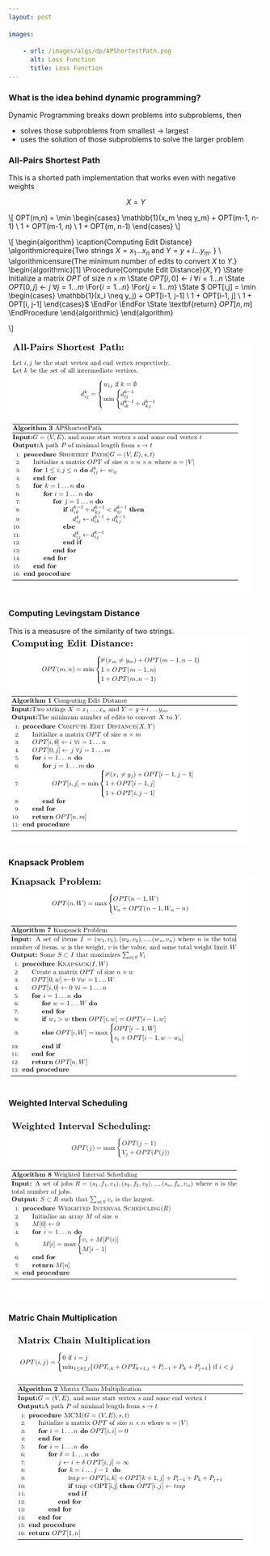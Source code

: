 ```yaml
---
layout: post

images:

    - url: /images/algs/dp/APShortestPath.png
      alt: Loss Function
      title: Loss Function
---
```


### What is the idea behind dynamic programming?
Dynamic Programming breaks down problems into subproblems, then 
+ solves those subproblems from smallest -> largest
+ uses the solution of those subproblems to solve the larger problem

### All-Pairs Shortest Path
This is a shorted path implementation that works even with negative weights

$$ X = Y $$

\\[
    OPT(m,n) = \min
    \begin{cases}
    	\mathbb{1}(x_m \neq y_m) + OPT(m-1, n-1) \\
        1 + OPT(m-1, n) \\
        1 + OPT(m, n-1)
    \end{cases}
\\]

\\[
  \begin{algorithm}
  \caption{Computing Edit Distance}
  \algorithmicrequire{Two strings $X = x_1 \ldots x_n$ and $Y = y+i \ldots y_m$. } \\
  \algorithmicensure{The minimum number of edits to convert $X$ to $Y$.}
  \begin{algorithmic}[1]
  \Procedure{Compute Edit Distance}{$X, Y$}
  \State Initialize a matrix $OPT$ of size $n \times m$
  \State $OPT[i, 0] \gets i$ $\forall i = 1 \ldots n$
  \State $OPT[0, j] \gets j$ $\forall j = 1 \ldots m$
  \For{$i = 1 \ldots n$}
  \For{$j = 1 \ldots m$}
  \State $	OPT[i,j] = \min
    \begin{cases}
    	\mathbb{1}(x_i \neq y_j) + OPT[i-1, j-1] \\
        1 + OPT[i-1, j] \\
        1 + OPT[i, j-1]
    \end{cases}$
  \EndFor
  \EndFor
  \State \textbf{return} $OPT[n,m]$
  \EndProcedure
  \end{algorithmic}
  \end{algorithm}

\\]

![sp](/images/algs/dp/APShortestPath.png)

### Computing Levingstam Distance
This is a measusre of the similarity of two strings.
![ces](/images/algs/dp/ComputingEditDistance.png)

### Knapsack Problem
![ces](/images/algs/dp/KnapsackProblem.png)

### Weighted Interval Scheduling
![wis](/images/algs/dp/WeightedIntervalScheduling.png)

### Matric Chain Multiplication
![ces](/images/algs/dp/MatrixChainMultiplication.png)
